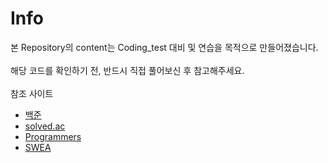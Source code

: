 # Info

본 Repository의 content는 Coding_test 대비 및 연습을 목적으로 만들어졌습니다.
<br><br>
해당 코드를 확인하기 전, 반드시 직접 풀어보신 후 참고해주세요.
<br><br>
참조 사이트
- [백준](https://www.acmicpc.net/)
- [solved.ac](https://solved.ac/)
- [Programmers](https://programmers.co.kr/)
- [SWEA](https://swexpertacademy.com/main/main.do)